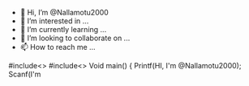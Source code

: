 - 👋 Hi, I’m @Nallamotu2000
- 👀 I’m interested in ...
- 🌱 I’m currently learning ...
- 💞️ I’m looking to collaborate on ...
- 📫 How to reach me ...

<!---
Nallamotu2000/Nallamotu2000 is a ✨ special ✨ repository because its `README.md` (this file) appears on your GitHub profile.
You can click the Preview link to take a look at your changes.
--->
#include<>
#include<>
Void main()
{
Printf(HI, I'm @Nallamotu2000);
Scanf(I'm 
